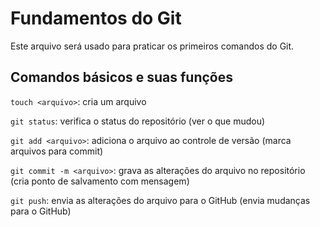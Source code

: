# Fundamentos do Git
Este arquivo será usado para praticar os primeiros comandos do Git.

## Comandos básicos e suas funções

`touch <arquivo>`: cria um arquivo

`git status`: verifica o status do repositório (ver o que mudou)

`git add <arquivo>`: adiciona o arquivo ao controle de versão (marca arquivos para commit)

`git commit -m <arquivo>`: grava as alterações do arquivo no repositório (cria ponto de salvamento com mensagem)

`git push`: envia as alterações do arquivo para o GitHub (envia mudanças para o GitHub)